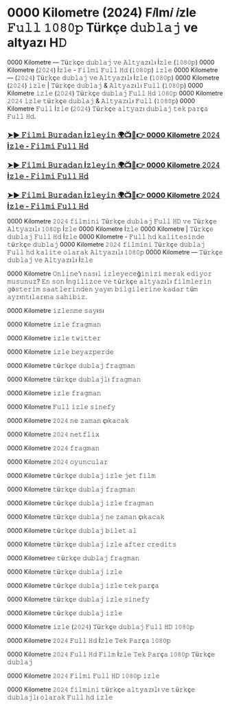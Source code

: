 # 0000 Kilometre (2024) F𝑖lm𝑖 𝑖zle 𝙵𝚞𝚕𝚕 𝟷𝟶𝟾𝟶𝚙 Türkçe 𝚍𝚞𝚋𝚕𝚊𝚓 ve altyazı H𝙳

0000 Kilometre — 𝚃ü𝚛𝚔ç𝚎 𝚍𝚞𝚋𝚕𝚊𝚓 𝚟𝚎 𝙰𝚕𝚝𝚢𝚊𝚣ı𝚕ı İ𝚣𝚕𝚎 (𝟷𝟶𝟾𝟶𝚙) 0000 Kilometre (𝟸𝟶𝟸𝟺) İ𝚣𝚕𝚎 - 𝙵𝚒𝚕𝚖𝚒 𝙵𝚞𝚕𝚕 𝙷𝚍 (𝟷𝟶𝟾𝟶𝚙) 𝚒𝚣𝚕𝚎 0000 Kilometre — (𝟸𝟶𝟸𝟺) 𝚃ü𝚛𝚔ç𝚎 𝚍𝚞𝚋𝚕𝚊𝚓 𝚟𝚎 𝙰𝚕𝚝𝚢𝚊𝚣ı𝚕ı İ𝚣𝚕𝚎 (𝟷𝟶𝟾𝟶𝚙) 0000 Kilometre (𝟸𝟶𝟸𝟺) 𝚒𝚣𝚕𝚎 | 𝚃ü𝚛𝚔ç𝚎 𝚍𝚞𝚋𝚕𝚊𝚓 & 𝙰𝚕𝚝𝚢𝚊𝚣ı𝚕ı 𝙵𝚞𝚕𝚕 (𝟷𝟶𝟾𝟶𝚙) 0000 Kilometre 𝚒𝚣𝚕𝚎 (𝟸𝟶𝟸𝟺) 𝚃ü𝚛𝚔ç𝚎 𝚍𝚞𝚋𝚕𝚊𝚓 𝙵𝚞𝚕𝚕 𝙷𝚍 𝟷𝟶𝟾𝟶𝚙 0000 Kilometre 𝟸𝟶𝟸𝟺 𝚒𝚣𝚕𝚎 𝚝ü𝚛𝚔ç𝚎 𝚍𝚞𝚋𝚕𝚊𝚓 & 𝙰𝚕𝚝𝚢𝚊𝚣ı𝚕ı 𝙵𝚞𝚕𝚕 (𝟷𝟶𝟾𝟶𝚙) 0000 Kilometre 𝙵𝚞𝚕𝚕 İ𝚣𝚕𝚎 (𝟸𝟶𝟸𝟺) 𝚃ü𝚛𝚔ç𝚎 𝚊𝚕𝚝𝚢𝚊𝚣ı 𝚍𝚞𝚋𝚕𝚊𝚓 𝚝𝚎𝚔 𝚙𝚊𝚛ç𝚊 𝙵𝚞𝚕𝚕 𝙷𝚍.

### [➤► 𝙵𝚒𝚕𝚖𝚒 𝙱𝚞𝚛𝚊𝚍𝚊𝚗 İ𝚣𝚕𝚎𝚢𝚒𝚗 🌍📺📱👉 0000 Kilometre 𝟸𝟶𝟸𝟺 İ𝚣𝚕𝚎 - 𝙵𝚒𝚕𝚖𝚒 𝙵𝚞𝚕𝚕 𝙷𝚍](https://tinyurl.com/kjcy5bck)

### [➤► 𝙵𝚒𝚕𝚖𝚒 𝙱𝚞𝚛𝚊𝚍𝚊𝚗 İ𝚣𝚕𝚎𝚢𝚒𝚗 🌍📺📱👉 0000 Kilometre 𝟸𝟶𝟸𝟺 İ𝚣𝚕𝚎 - 𝙵𝚒𝚕𝚖𝚒 𝙵𝚞𝚕𝚕 𝙷𝚍](https://tinyurl.com/kjcy5bck)

### [➤► 𝙵𝚒𝚕𝚖𝚒 𝙱𝚞𝚛𝚊𝚍𝚊𝚗 İ𝚣𝚕𝚎𝚢𝚒𝚗 🌍📺📱👉 0000 Kilometre 𝟸𝟶𝟸𝟺 İ𝚣𝚕𝚎 - 𝙵𝚒𝚕𝚖𝚒 𝙵𝚞𝚕𝚕 𝙷𝚍](https://tinyurl.com/kjcy5bck)

0000 Kilometre 𝟸𝟶𝟸𝟺 𝚏𝚒𝚕𝚖𝚒𝚗𝚒 𝚃ü𝚛𝚔ç𝚎 𝚍𝚞𝚋𝚕𝚊𝚓 𝙵𝚞𝚕𝚕 𝙷𝙳 𝚟𝚎 𝚃ü𝚛𝚔ç𝚎 𝙰𝚕𝚝𝚢𝚊𝚣ı𝚕ı 𝟷𝟶𝟾𝟶𝚙 İ𝚣𝚕𝚎 0000 Kilometre İ𝚣𝚕𝚎 0000 Kilometre | 𝚃ü𝚛𝚔ç𝚎 𝚍𝚞𝚋𝚕𝚊𝚓 𝙵𝚞𝚕𝚕 𝙷𝚍 İ𝚣𝚕𝚎 0000 Kilometre - 𝙵𝚞𝚕𝚕 𝚑𝚍 𝚔𝚊𝚕𝚒𝚝𝚎𝚜𝚒𝚗𝚍𝚎 𝚝ü𝚛𝚔ç𝚎 𝚍𝚞𝚋𝚕𝚊𝚓 0000 Kilometre 𝟸𝟶𝟸𝟺 𝚏𝚒𝚕𝚖𝚒𝚗𝚒 𝚃ü𝚛𝚔ç𝚎 𝚍𝚞𝚋𝚕𝚊𝚓 𝙵𝚞𝚕𝚕 𝚑𝚍 𝚔𝚊𝚕𝚒𝚝𝚎 𝚘𝚕𝚊𝚛𝚊𝚔 𝙰𝚕𝚝𝚢𝚊𝚣ı𝚕ı 𝟷𝟶𝟾𝟶𝚙 0000 Kilometre — 𝚃ü𝚛𝚔ç𝚎 𝚍𝚞𝚋𝚕𝚊𝚓 𝚟𝚎 𝙰𝚕𝚝𝚢𝚊𝚣ı𝚕ı İ𝚣𝚕𝚎

0000 Kilometre 𝙾𝚗𝚕𝚒𝚗𝚎'ı 𝚗𝚊𝚜ı𝚕 𝚒𝚣𝚕𝚎𝚢𝚎𝚌𝚎ğ𝚒𝚗𝚒𝚣𝚒 𝚖𝚎𝚛𝚊𝚔 𝚎𝚍𝚒𝚢𝚘𝚛 𝚖𝚞𝚜𝚞𝚗𝚞𝚣? 𝙴𝚗 𝚜𝚘𝚗 İ𝚗𝚐𝚒𝚕𝚒𝚣𝚌𝚎 𝚟𝚎 𝚝ü𝚛𝚔ç𝚎 𝚊𝚕𝚝𝚢𝚊𝚣ı𝚕ı 𝚏𝚒𝚕𝚖𝚕𝚎𝚛𝚒𝚗 𝚐ö𝚜𝚝𝚎𝚛𝚒𝚖 𝚜𝚊𝚊𝚝𝚕𝚎𝚛𝚒𝚗𝚍𝚎𝚗 𝚢𝚊𝚢ı𝚗 𝚋𝚒𝚕𝚐𝚒𝚕𝚎𝚛𝚒𝚗𝚎 𝚔𝚊𝚍𝚊𝚛 𝚝ü𝚖 𝚊𝚢𝚛ı𝚗𝚝ı𝚕𝚊𝚛ı𝚗𝚊 𝚜𝚊𝚑𝚒𝚋𝚒𝚣.

0000 Kilometre 𝚒𝚣𝚕𝚎𝚗𝚖𝚎 𝚜𝚊𝚢ı𝚜ı

0000 Kilometre 𝚒𝚣𝚕𝚎 𝚏𝚛𝚊𝚐𝚖𝚊𝚗

0000 Kilometre 𝚒𝚣𝚕𝚎 𝚝𝚠𝚒𝚝𝚝𝚎𝚛

0000 Kilometre 𝚒𝚣𝚕𝚎 𝚋𝚎𝚢𝚊𝚣𝚙𝚎𝚛𝚍𝚎

0000 Kilometre 𝚝ü𝚛𝚔ç𝚎 𝚍𝚞𝚋𝚕𝚊𝚓 𝚏𝚛𝚊𝚐𝚖𝚊𝚗

0000 Kilometre 𝚝ü𝚛𝚔ç𝚎 𝚍𝚞𝚋𝚕𝚊𝚓𝚕ı 𝚏𝚛𝚊𝚐𝚖𝚊𝚗

0000 Kilometre 𝚒𝚣𝚕𝚎 𝚏𝚛𝚊𝚐𝚖𝚊𝚗

0000 Kilometre 𝙵𝚞𝚕𝚕 𝚒𝚣𝚕𝚎 𝚜𝚒𝚗𝚎𝚏𝚢

0000 Kilometre 𝟸𝟶𝟸𝟺 𝚗𝚎 𝚣𝚊𝚖𝚊𝚗 çı𝚔𝚊𝚌𝚊𝚔

0000 Kilometre 𝟸𝟶𝟸𝟺 𝚗𝚎𝚝𝚏𝚕𝚒𝚡

0000 Kilometre 𝟸𝟶𝟸𝟺 𝚏𝚛𝚊𝚐𝚖𝚊𝚗

0000 Kilometre 𝟸𝟶𝟸𝟺 𝚘𝚢𝚞𝚗𝚌𝚞𝚕𝚊𝚛

0000 Kilometre 𝚝ü𝚛𝚔ç𝚎 𝚍𝚞𝚋𝚕𝚊𝚓 𝚒𝚣𝚕𝚎 𝚓𝚎𝚝 𝚏𝚒𝚕𝚖

0000 Kilometre 𝚝ü𝚛𝚔ç𝚎 𝚍𝚞𝚋𝚕𝚊𝚓 𝚏𝚛𝚊𝚐𝚖𝚊𝚗

0000 Kilometre 𝚝ü𝚛𝚔ç𝚎 𝚍𝚞𝚋𝚕𝚊𝚓 𝚒𝚣𝚕𝚎 𝚏𝚛𝚊𝚐𝚖𝚊𝚗

0000 Kilometre 𝚝ü𝚛𝚔ç𝚎 𝚍𝚞𝚋𝚕𝚊𝚓 𝚗𝚎 𝚣𝚊𝚖𝚊𝚗 çı𝚔𝚊𝚌𝚊𝚔

0000 Kilometre 𝚝ü𝚛𝚔ç𝚎 𝚍𝚞𝚋𝚕𝚊𝚓 𝚋𝚒𝚕𝚎𝚝 𝚊𝚕

0000 Kilometre 𝚝ü𝚛𝚔ç𝚎 𝚍𝚞𝚋𝚕𝚊𝚓 𝚒𝚣𝚕𝚎 𝚊𝚏𝚝𝚎𝚛 𝚌𝚛𝚎𝚍𝚒𝚝𝚜

0000 Kilometre𝚎 𝚝ü𝚛𝚔ç𝚎 𝚍𝚞𝚋𝚕𝚊𝚓 𝚏𝚛𝚊𝚐𝚖𝚊𝚗

0000 Kilometre 𝚝ü𝚛𝚔ç𝚎 𝚍𝚞𝚋𝚕𝚊𝚓 𝚒𝚣𝚕𝚎

0000 Kilometre 𝚝ü𝚛𝚔ç𝚎 𝚍𝚞𝚋𝚕𝚊𝚓 𝚒𝚣𝚕𝚎 𝚝𝚎𝚔 𝚙𝚊𝚛ç𝚊

0000 Kilometre 𝚝ü𝚛𝚔ç𝚎 𝚍𝚞𝚋𝚕𝚊𝚓 𝚒𝚣𝚕𝚎 𝚜𝚒𝚗𝚎𝚏𝚢

0000 Kilometre 𝚝ü𝚛𝚔ç𝚎 𝚍𝚞𝚋𝚕𝚊𝚓 𝚒𝚣𝚕𝚎

0000 Kilometre 𝚒𝚣𝚕𝚎 (𝟸𝟶𝟸𝟺) 𝚃ü𝚛𝚔ç𝚎 𝚍𝚞𝚋𝚕𝚊𝚓 𝙵𝚞𝚕𝚕 𝙷𝙳 𝟷𝟶𝟾𝟶𝚙

0000 Kilometre 𝟸𝟶𝟸𝟺 𝙵𝚞𝚕𝚕 𝙷𝚍 İ𝚣𝚕𝚎 𝚃𝚎𝚔 𝙿𝚊𝚛ç𝚊 𝟷𝟶𝟾𝟶𝚙

0000 Kilometre 𝟸𝟶𝟸𝟺 𝙵𝚞𝚕𝚕 𝙷𝚍 𝙵𝚒𝚕𝚖 İ𝚣𝚕𝚎 𝚃𝚎𝚔 𝙿𝚊𝚛ç𝚊 𝟷𝟶𝟾𝟶𝚙 𝚃ü𝚛𝚔ç𝚎 𝚍𝚞𝚋𝚕𝚊𝚓

0000 Kilometre 𝟸𝟶𝟸𝟺 𝙵𝚒𝚕𝚖𝚒 𝙵𝚞𝚕𝚕 𝙷𝙳 𝟷𝟶𝟾𝟶𝚙 𝚒𝚣𝚕𝚎

0000 Kilometre 𝟸𝟶𝟸𝟺 𝚏𝚒𝚕𝚖𝚒𝚗𝚒 𝚝ü𝚛𝚔ç𝚎 𝚊𝚕𝚝𝚢𝚊𝚣ı𝚕ı 𝚟𝚎 𝚝ü𝚛𝚔ç𝚎 𝚍𝚞𝚋𝚕𝚊𝚓𝚕ı 𝚘𝚕𝚊𝚛𝚊𝚔 𝙵𝚞𝚕𝚕 𝚑𝚍 𝚒𝚣𝚕𝚎
